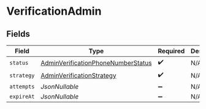 # VerificationAdmin


## Fields

| Field                                                                                               | Type                                                                                                | Required                                                                                            | Description                                                                                         |
| --------------------------------------------------------------------------------------------------- | --------------------------------------------------------------------------------------------------- | --------------------------------------------------------------------------------------------------- | --------------------------------------------------------------------------------------------------- |
| `status`                                                                                            | [AdminVerificationPhoneNumberStatus](../../models/components/AdminVerificationPhoneNumberStatus.md) | :heavy_check_mark:                                                                                  | N/A                                                                                                 |
| `strategy`                                                                                          | [AdminVerificationStrategy](../../models/components/AdminVerificationStrategy.md)                   | :heavy_check_mark:                                                                                  | N/A                                                                                                 |
| `attempts`                                                                                          | *JsonNullable<Long>*                                                                                | :heavy_minus_sign:                                                                                  | N/A                                                                                                 |
| `expireAt`                                                                                          | *JsonNullable<Long>*                                                                                | :heavy_minus_sign:                                                                                  | N/A                                                                                                 |